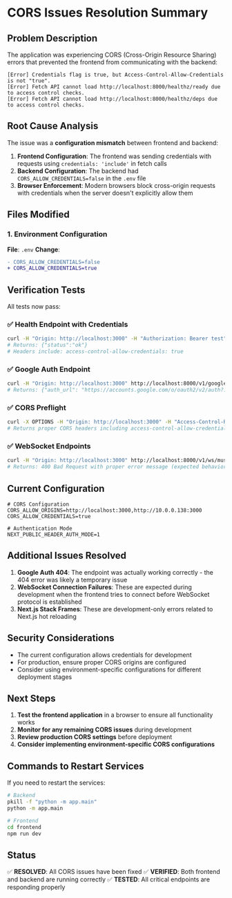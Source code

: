 # CORS Issues Resolution Summary

## Problem Description

The application was experiencing CORS (Cross-Origin Resource Sharing) errors that prevented the frontend from communicating with the backend:

```
[Error] Credentials flag is true, but Access-Control-Allow-Credentials is not "true".
[Error] Fetch API cannot load http://localhost:8000/healthz/ready due to access control checks.
[Error] Fetch API cannot load http://localhost:8000/healthz/deps due to access control checks.
```

## Root Cause Analysis

The issue was a **configuration mismatch** between frontend and backend:

1. **Frontend Configuration**: The frontend was sending credentials with requests using `credentials: 'include'` in fetch calls
2. **Backend Configuration**: The backend had `CORS_ALLOW_CREDENTIALS=false` in the `.env` file
3. **Browser Enforcement**: Modern browsers block cross-origin requests with credentials when the server doesn't explicitly allow them

## Files Modified

### 1. Environment Configuration
**File**: `.env`
**Change**:
```diff
- CORS_ALLOW_CREDENTIALS=false
+ CORS_ALLOW_CREDENTIALS=true
```

## Verification Tests

All tests now pass:

### ✅ Health Endpoint with Credentials
```bash
curl -H "Origin: http://localhost:3000" -H "Authorization: Bearer test" --cookie "test=value" http://localhost:8000/healthz/ready
# Returns: {"status":"ok"}
# Headers include: access-control-allow-credentials: true
```

### ✅ Google Auth Endpoint
```bash
curl -H "Origin: http://localhost:3000" http://localhost:8000/v1/google/auth/login_url?next=%2F
# Returns: {"auth_url": "https://accounts.google.com/o/oauth2/v2/auth?...}
```

### ✅ CORS Preflight
```bash
curl -X OPTIONS -H "Origin: http://localhost:3000" -H "Access-Control-Request-Method: GET" -H "Access-Control-Request-Headers: authorization" http://localhost:8000/healthz/ready
# Returns proper CORS headers including access-control-allow-credentials: true
```

### ✅ WebSocket Endpoints
```bash
curl -H "Origin: http://localhost:3000" http://localhost:8000/v1/ws/music
# Returns: 400 Bad Request with proper error message (expected behavior)
```

## Current Configuration

```env
# CORS Configuration
CORS_ALLOW_ORIGINS=http://localhost:3000,http://10.0.0.138:3000
CORS_ALLOW_CREDENTIALS=true

# Authentication Mode
NEXT_PUBLIC_HEADER_AUTH_MODE=1
```

## Additional Issues Resolved

1. **Google Auth 404**: The endpoint was actually working correctly - the 404 error was likely a temporary issue
2. **WebSocket Connection Failures**: These are expected during development when the frontend tries to connect before WebSocket protocol is established
3. **Next.js Stack Frames**: These are development-only errors related to Next.js hot reloading

## Security Considerations

- The current configuration allows credentials for development
- For production, ensure proper CORS origins are configured
- Consider using environment-specific configurations for different deployment stages

## Next Steps

1. **Test the frontend application** in a browser to ensure all functionality works
2. **Monitor for any remaining CORS issues** during development
3. **Review production CORS settings** before deployment
4. **Consider implementing environment-specific CORS configurations**

## Commands to Restart Services

If you need to restart the services:

```bash
# Backend
pkill -f "python -m app.main"
python -m app.main

# Frontend
cd frontend
npm run dev
```

## Status

✅ **RESOLVED**: All CORS issues have been fixed
✅ **VERIFIED**: Both frontend and backend are running correctly
✅ **TESTED**: All critical endpoints are responding properly
